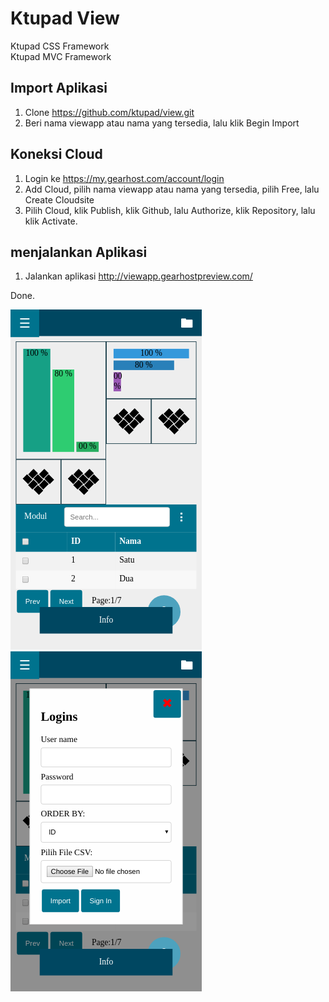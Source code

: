 
# Ktupad View
Ktupad CSS Framework  
Ktupad MVC Framework


## Import Aplikasi
1. Clone https://github.com/ktupad/view.git
2. Beri nama viewapp atau nama yang tersedia, lalu klik Begin Import

## Koneksi Cloud
1. Login ke https://my.gearhost.com/account/login
2. Add Cloud, pilih nama viewapp atau nama yang tersedia, pilih Free, lalu Create Cloudsite
3. Pilih Cloud, klik Publish, klik Github, lalu Authorize, klik Repository, lalu klik Activate.

## menjalankan Aplikasi
1. Jalankan aplikasi http://viewapp.gearhostpreview.com/


Done.

![Ktupad Basic App](view-1.png)
![Ktupad Basic App](view-2.png)

